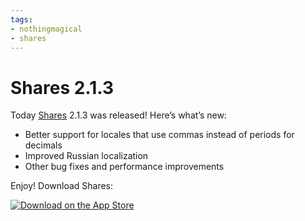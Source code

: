 ```yaml
---
tags:
- nothingmagical
- shares
---
```


# Shares 2.1.3

Today [Shares](http://useshares.com) 2.1.3 was released! Here’s what’s new:

* Better support for locales that use commas instead of periods for decimals
* Improved Russian localization
* Other bug fixes and performance improvements

Enjoy! Download Shares:

[![Download on the App Store](app-store.svg)](https://itunes.apple.com/app/shares-2/id717510981?mt=8&uo=4&at=1l3vmtU)
